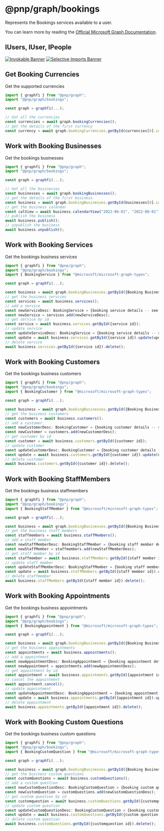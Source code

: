 # @pnp/graph/bookings

Represents the Bookings services available to a user.

You can learn more  by reading the [Official Microsoft Graph Documentation](https://docs.microsoft.com/en-us/graph/api/resources/booking-api-overview?view=graph-rest-1.0).

## IUsers, IUser, IPeople

[![Invokable Banner](https://img.shields.io/badge/Invokable-informational.svg)](../concepts/invokable.md) [![Selective Imports Banner](https://img.shields.io/badge/Selective%20Imports-informational.svg)](../concepts/selective-imports.md)

## Get Booking Currencies

Get the supported currencies

```TypeScript
import { graphfi } from "@pnp/graph";
import "@pnp/graph/bookings";

const graph = graphfi(...);

// Get all the currencies
const currencies = await graph.bookingCurrencies();
// get the details of the first currency
const currency = await graph.bookingCurrencies.getById(currencies[0].id);
```

## Work with Booking Businesses

Get the bookings businesses

```TypeScript
import { graphfi } from "@pnp/graph";
import "@pnp/graph/bookings";

const graph = graphfi(...);

// Get all the businesses
const businesses = await graph.bookingBusinesses();
// get the details of the first business
const business = await graph.bookingBusinesses.getById(businesses[0].id);
// get the business calendar
const calView = await business.calendarView("2022-06-01", "2022-08-01");
// publish the business
await business.publish();
// unpublish the business
await business.unpublish();
```

## Work with Booking Services

Get the bookings business services

```TypeScript
import { graphfi } from "@pnp/graph";
import "@pnp/graph/bookings";
import { BookingService } from "@microsoft/microsoft-graph-types";

const graph = graphfi(...);

const business = await graph.bookingBusinesses.getById({Booking Business Id});
// get the business services
const services = await business.services();
// add a service
const newServiceDesc: BookingService = {booking service details -- see Microsoft Graph documentation};
const newService = services.add(newServiceDesc);
// get service by id
const service = await business.services.getById({service id});
// update service
const updateServiceDesc: BookingService = {booking service details -- see Microsoft Graph documentation};
const update = await business.services.getById({service id}).update(updateServiceDesc);
// delete service
await business.services.getById({service id}).delete();
```

## Work with Booking Customers

Get the bookings business customers

```TypeScript
import { graphfi } from "@pnp/graph";
import "@pnp/graph/bookings";
import { BookingCustomer } from "@microsoft/microsoft-graph-types";

const graph = graphfi(...);

const business = await graph.bookingBusinesses.getById({Booking Business Id});
// get the business customers
const customers = await business.customers();
// add a customer
const newCustomerDesc: BookingCustomer = {booking customer details -- see Microsoft Graph documentation};
const newCustomer = customers.add(newCustomerDesc);
// get customer by id
const customer = await business.customers.getById({customer id});
// update customer
const updateCustomerDesc: BookingCustomer = {booking customer details -- see Microsoft Graph documentation};
const update = await business.customers.getById({customer id}).update(updateCustomerDesc);
// delete customer
await business.customers.getById({customer id}).delete();
```

## Work with Booking StaffMembers

Get the bookings business staffmembers

```TypeScript
import { graphfi } from "@pnp/graph";
import "@pnp/graph/bookings";
import { BookingStaffMember } from "@microsoft/microsoft-graph-types";

const graph = graphfi(...);

const business = await graph.bookingBusinesses.getById({Booking Business Id});
// get the business staff members
const staffmembers = await business.staffMembers();
// add a staff member
const newStaffMemberDesc: BookingStaffMember = {booking staff member details -- see Microsoft Graph documentation};
const newStaffMember = staffmembers.add(newStaffMemberDesc);
// get staff member by id
const staffmember = await business.staffMembers.getById({staff member id});
// update staff member
const updateStaffMemberDesc: BookingStaffMember = {booking staff member details -- see Microsoft Graph documentation};
const update = await business.staffMembers.getById({staff member id}).update(updateStaffMemberDesc);
// delete staffmember
await business.staffMembers.getById({staff member id}).delete();
```

## Work with Booking Appointments

Get the bookings business appointments

```TypeScript
import { graphfi } from "@pnp/graph";
import "@pnp/graph/bookings";
import { BookingAppointment } from "@microsoft/microsoft-graph-types";

const graph = graphfi(...);

const business = await graph.bookingBusinesses.getById({Booking Business Id});
// get the business appointments
const appointments = await business.appointments();
// add a appointment
const newAppointmentDesc: BookingAppointment = {booking appointment details -- see Microsoft Graph documentation};
const newAppointment = appointments.add(newAppointmentDesc);
// get appointment by id
const appointment = await business.appointments.getById({appointment id});
// cancel the appointment
await appointment.cancel();
// update appointment
const updateAppointmentDesc: BookingAppointment = {booking appointment details -- see Microsoft Graph documentation};
const update = await business.appointments.getById({appointment id}).update(updateAppointmentDesc);
// delete appointment
await business.appointments.getById({appointment id}).delete();
```

## Work with Booking Custom Questions

Get the bookings business custom questions

```TypeScript
import { graphfi } from "@pnp/graph";
import "@pnp/graph/bookings";
import { BookingCustomQuestion } from "@microsoft/microsoft-graph-types";

const graph = graphfi(...);

const business = await graph.bookingBusinesses.getById({Booking Business Id});
// get the business custom questions
const customQuestions = await business.customQuestions();
// add a custom question
const newCustomQuestionDesc: BookingCustomQuestion = {booking custom question details -- see Microsoft Graph documentation};
const newCustomQuestion = customQuestions.add(newCustomQuestionDesc);
// get custom question by id
const customquestion = await business.customQuestions.getById({customquestion id});
// update custom question
const updateCustomQuestionDesc: BookingCustomQuestion = {booking custom question details -- see Microsoft Graph documentation};
const update = await business.customQuestions.getById({custom question id}).update(updateCustomQuestionDesc);
// delete custom question
await business.customQuestions.getById({customquestion id}).delete();
```
